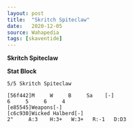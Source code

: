 ```yaml
---
layout: post
title:  "Skritch Spiteclaw"
date:   2020-12-05
source: Wahapedia
tags: [skaventide]
---
```


**Skritch Spiteclaw**

**Stat Block**
```
5/5 Skritch Spiteclaw
```

```
[56f442]M     W     B     Sa    [-]
6     5     6     4     
[e85545]Weapons[-]
[c6c930]Wicked Halberd[-]
2"     A:3    H:3+   W:3+   R:-1   D:D3  
```


